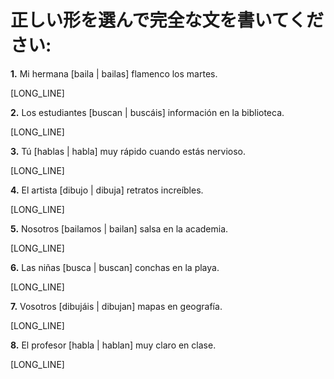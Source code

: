 # 正しい形を選んで完全な文を書いてください:

**1.** Mi hermana [baila | bailas] flamenco los martes.

   [LONG_LINE]

**2.** Los estudiantes [buscan | buscáis] información en la biblioteca.

   [LONG_LINE]

**3.** Tú [hablas | habla] muy rápido cuando estás nervioso.

   [LONG_LINE]

**4.** El artista [dibujo | dibuja] retratos increíbles.

   [LONG_LINE]

**5.** Nosotros [bailamos | bailan] salsa en la academia.

   [LONG_LINE]

**6.** Las niñas [busca | buscan] conchas en la playa.

   [LONG_LINE]

**7.** Vosotros [dibujáis | dibujan] mapas en geografía.

   [LONG_LINE]

**8.** El profesor [habla | hablan] muy claro en clase.

   [LONG_LINE]